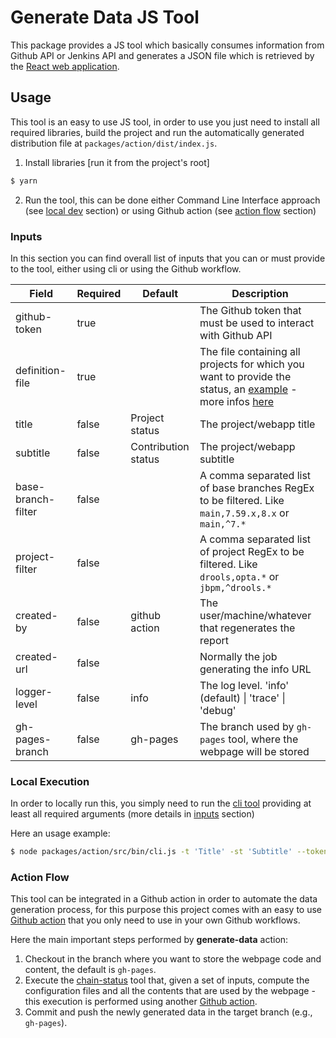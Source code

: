 # Generate Data JS Tool 

This package provides a JS tool which basically consumes information from Github API or Jenkins API and generates a JSON file which is retrieved by the [React web application](https://github.com/kiegroup/chain-status/tree/main/packages/webpage/README.md).

## Usage

This tool is an easy to use JS tool, in order to use you just need to install all required libraries, build the project and run the automatically generated distribution file at `packages/action/dist/index.js`.

1. Install libraries [run it from the project's root]
```bash
$ yarn
```

2. Run the tool, this can be done either Command Line Interface approach (see [local dev](#local-execution) section) or using Github action (see [action flow](#action-flow) section)

### Inputs

In this section you can find overall list of inputs that you can or must provide to the tool, either using cli or using the Github workflow.

| Field              | Required | Default             | Description                                                                                                                                                                                      |
|--------------------|----------|---------------------|--------------------------------------------------------------------------------------------------------------------------------------------------------------------------------------------------|
| github-token       | true     |                     | The Github token that must be used to interact with Github API                                                                                                                                   |
| definition-file    | true     |                     | The file containing all projects for which you want to provide the status, an [example](https://raw.githubusercontent.com/kiegroup/droolsjbpm-build-bootstrap/main/.ci/pull-request-config.yaml) - more infos [here](https://github.com/kiegroup/build-chain-configuration-reader) |
| title              | false    | Project status      | The project/webapp title                                                                                                                                                                         |
| subtitle           | false    | Contribution status | The project/webapp subtitle                                                                                                                                                                      |
| base-branch-filter | false    |                     | A comma separated list of base branches RegEx to be filtered. Like `main,7.59.x,8.x` or `main,^7.*`                                                                                              |
| project-filter     | false    |                     | A comma separated list of project RegEx to be filtered. Like `drools,opta.*` or `jbpm,^drools.*`                                                                                                 |
| created-by         | false    | github action       | The user/machine/whatever that regenerates the report                                                                                                                                            |
| created-url        | false    |                     | Normally the job generating the info URL                                                                                                                                                         |
| logger-level       | false    | info                | The log level. 'info' (default) \| 'trace' \| 'debug'                                                                                                                                            |
| gh-pages-branch    | false    | gh-pages            | The branch used by `gh-pages` tool, where the webpage will be stored                                                                                                                             |


### Local Execution

In order to locally run this, you simply need to run the [cli tool](./src/bin/cli.js) providing at least all required arguments (more details in [inputs](#inputs) section)

Here an usage example:

```bash
$ node packages/action/src/bin/cli.js -t 'Title' -st 'Subtitle' --token <GH-TOKEN> -df https://raw.githubusercontent.com/kiegroup/kogito-pipelines/main/.ci/pull-request-config.yaml [-o <PATH-TO-REACT-WEBAPP-DATA>]
```

### Action Flow

This tool can be integrated in a Github action in order to automate the data generation process, for this purpose this project comes with an easy to use [Github action](https://github.com/kiegroup/chain-status/blob/main/.ci/actions/generate-data/action.yml) that you only need to use in your own Github workflows.

Here the main important steps performed by **generate-data** action:

1. Checkout in the branch where you want to store the webpage code and content, the default is `gh-pages`.
2. Execute the [chain-status](https://github.com/kiegroup/chain-status/tree/main/packages/action/dist/index.js) tool that, given a set of inputs, compute the configuration files and all the contents that are used by the webpage - this execution is performed using another [Github action](https://github.com/kiegroup/chain-status/blob/main/action.yml).
3. Commit and push the newly generated data in the target branch (e.g., `gh-pages`).